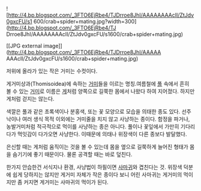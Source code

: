 ![http://4.bp.blogspot.com/_3FTO6EjRbe4/TJDrroe8JhI/AAAAAAAAclI/ZtJdv0gxcFU/s1
600/crab+spider+mating.jpg?width=300](http://4.bp.blogspot.com/_3FTO6EjRbe4/TJ
Drroe8JhI/AAAAAAAAclI/ZtJdv0gxcFU/s1600/crab+spider+mating.jpg)

[[JPG external image]](http://4.bp.blogspot.com/_3FTO6EjRbe4/TJDrroe8JhI/AAAAA
AAAclI/ZtJdv0gxcFU/s1600/crab+spider+mating.jpg)

저위에 올라가 있는 작은 거미는 수컷이다.

게거미상과(Thomisoidea)에 속하는 [거미](%EA%B1%B0%EB%AF%B8.md)들을 이르는 명칭.여름철에
[풀](%ED%92%80.md) 속에서 흔히 볼 수 있는 [거미](%EA%B1%B0%EB%AF%B8.md)로 이름은
[게](%EA%B2%8C.md)처럼 양쪽으로 길쭉한 몸에서 나왔다 하여 지어졌다. 하지만 게처럼 걷지는 않는다.

색깔은 풀과 같은 초록색이나 분홍색, 또는 꽃 모양으로 모습을 의태한 종도 있다. 선주낙이나 여러 생식 목적 이외에는 거미줄을 치지 않고
사냥하는 종이다. 함정을 파거나, 농발거미처럼 적극적으로 먹이를 사냥하는 종은 아니다. 풀이나 꽃잎에서 가만히 기다리다가 먹잇감이 다가오면
사냥한다. 이때문에 의태나 위장색이 다른 종보다 발달했다.

은신할 때는 게처럼 움직이는 것을 볼 수 있는데 몸을 옆으로 길쭉하게 늘어진 형태가 몸을 숨기기에 좋기 때문이다. 물론 공격할 때는 바로
덮친다.

한가지 안습한건 서식지나 환경, 사냥법이 하필이면 [사마귀](%EC%82%AC%EB%A7%88%EA%B7%80.md)와 겹친다는 것.
위장색 덕분에 쉽게 당하지는 않지만 게거미 자체가 작은 종이다 보니 어린 사마귀는 게거미의 먹이지만 좀 커지면 게거미는 사마귀의 먹이가
된다.


